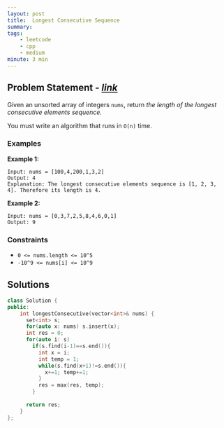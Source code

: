 ```yaml
---
layout: post
title:  Longest Consecutive Sequence
summary:
tags:
    - leetcode
    - cpp
    - medium
minute: 3 min
---
```


## Problem Statement - [*link*](https://leetcode.com/problems/longest-consecutive-sequence)  

Given an unsorted array of integers `nums`, return *the length of the longest consecutive elements sequence.*

You must write an algorithm that runs in `O(n)` time.

### Examples

**Example 1:**   
```
Input: nums = [100,4,200,1,3,2]
Output: 4
Explanation: The longest consecutive elements sequence is [1, 2, 3, 4]. Therefore its length is 4.
```

**Example 2:**    
```
Input: nums = [0,3,7,2,5,8,4,6,0,1]
Output: 9
```

### Constraints
+ `0 <= nums.length <= 10^5`
+ `-10^9 <= nums[i] <= 10^9`

## Solutions

```cpp
class Solution {
public:
    int longestConsecutive(vector<int>& nums) {
      set<int> s;
      for(auto x: nums) s.insert(x);
      int res = 0;
      for(auto i: s)
        if(s.find(i-1)==s.end()){
          int x = i;
          int temp = 1;
          while(s.find(x+1)!=s.end()){
            x+=1; temp+=1;
          }
          res = max(res, temp);
        }
      
      return res;
    }
};
```

